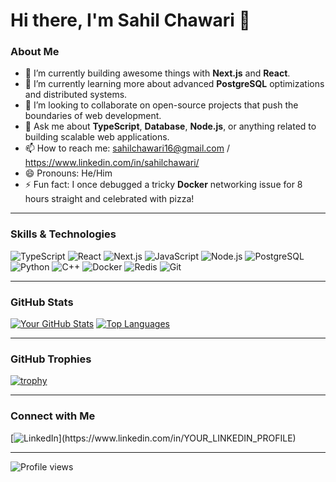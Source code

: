 # Hi there, I'm Sahil Chawari 👋

### About Me

- 🔭 I’m currently building awesome things with **Next.js** and **React**.
- 🌱 I’m currently learning more about advanced **PostgreSQL** optimizations and distributed systems. 
- 👯 I’m looking to collaborate on open-source projects that push the boundaries of web development.
- 💬 Ask me about **TypeScript**, **Database**, **Node.js**, or anything related to building scalable web applications.
- 📫 How to reach me: sahilchawari16@gmail.com / https://www.linkedin.com/in/sahilchawari/
- 😄 Pronouns: He/Him 
- ⚡ Fun fact: I once debugged a tricky **Docker** networking issue for 8 hours straight and celebrated with pizza!

---

### Skills & Technologies

![TypeScript](https://img.shields.io/badge/TypeScript-3178C6?style=for-the-badge&logo=typescript&logoColor=white)
![React](https://img.shields.io/badge/React-61DAFB?style=for-the-badge&logo=react&logoColor=black)
![Next.js](https://img.shields.io/badge/Next.js-000000?style=for-the-badge&logo=next.js&logoColor=white)
![JavaScript](https://img.shields.io/badge/JavaScript-F7DF1E?style=for-the-badge&logo=javascript&logoColor=black)
![Node.js](https://img.shields.io/badge/Node.js-339933?style=for-the-badge&logo=node.js&logoColor=white)
![PostgreSQL](https://img.shields.io/badge/PostgreSQL-316192?style=for-the-badge&logo=postgresql&logoColor=white)
![Python](https://img.shields.io/badge/Python-3776AB?style=for-the-badge&logo=python&logoColor=white)
![C++](https://img.shields.io/badge/C%2B%2B-00599C?style=for-the-badge&logo=c%2B%2B&logoColor=white)
![Docker](https://img.shields.io/badge/Docker-2496ED?style=for-the-badge&logo=docker&logoColor=white)
![Redis](https://img.shields.io/badge/Redis-DC382D?style=for-the-badge&logo=redis&logoColor=white)
![Git](https://img.shields.io/badge/Git-F05032?style=for-the-badge&logo=git&logoColor=white)

---

### GitHub Stats

[![Your GitHub Stats](https://github-readme-stats.vercel.app/api?username=sahilchawari16&show_icons=true&theme=dracula&hide_border=true)](https://github.com/sahilchawari16)
[![Top Languages](https://github-readme-stats.vercel.app/api/top-langs/?username=sahilchawari16&layout=compact&theme=dracula&hide_border=true&hide=jupyter%20notebook)](https://github.com/sahilchawari16)

---

### GitHub Trophies

[![trophy](https://github-profile-trophy.vercel.app/?username=sahilchawari16&theme=nord)](https://github.com/ryo-ma/github-profile-trophy)

---

### Connect with Me

[![LinkedIn](https://img.shields.io/badge/LinkedIn-0A66C2?style=for-the-badge&logo=linkedin&logoColor=white&link=https://www.linkedin.com/in/[YOUR_LINKEDIN_PROFILE](https://www.linkedin.com/in/sahilchawari/))](https://www.linkedin.com/in/YOUR_LINKEDIN_PROFILE)


---

<p align="left">
  <img src="https://komarev.com/ghpvc/?username=sahilchawari16&label=Profile%20views&color=0e75b6&style=flat" alt="Profile views" />
</p>
